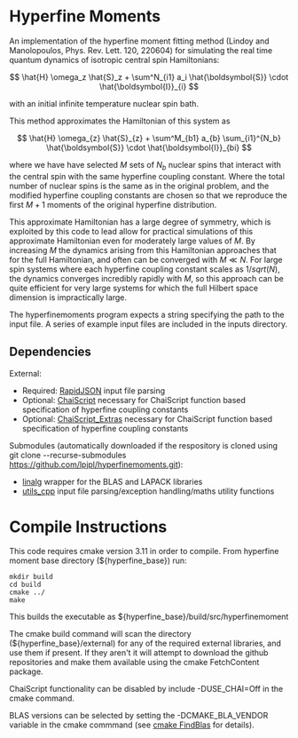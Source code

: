 # Hyperfine Moments

An implementation of the hyperfine moment fitting method (Lindoy and Manolopoulos, Phys. Rev. Lett. 120, 220604) for simulating the real time quantum dynamics of isotropic central spin Hamiltonians:

$$ 
\hat{H}  \omega_z \hat{S}_z + \sum^N_{i1} a_i \hat{\boldsymbol{S}} \cdot \hat{\boldsymbol{I}}_{i} 
$$

with an initial infinite temperature nuclear spin bath.

This method approximates the Hamiltonian of this system as

$$ 
\hat{H}  \omega_{z} \hat{S}_{z} + \sum^M_{b1} a_{b} \sum_{i1}^{N_b} \hat{\boldsymbol{S}} \cdot \hat{\boldsymbol{I}}_{bi} 
$$

where we have have selected $M$ sets of $N_b$ nuclear spins that interact with the central spin with the same hyperfine coupling constant.  Where the total number of nuclear spins is the same as in the original problem, and the modified hyperfine coupling constants are chosen so that we reproduce the first $M+1$ moments of the original hyperfine distribution.

This approximate Hamiltonian has a large degree of symmetry, which is exploited by this code to lead allow for practical simulations of this approximate Hamiltonian even for moderately large values of $M$.  By increasing $M$ the dynamics arising from this Hamiltonian approaches that for the full Hamiltonian, and often can be converged with $M \ll N$.  For large spin systems where each hyperfine coupling constant scales as $1/sqrt(N)$, the dynamics converges incredibly rapidly with $M$, so this approach can be quite efficient for very large systems for which the full Hilbert space dimension is impractically large.

The hyperfinemoments program expects a string specifying the path to the input file.  A series of example input files are included in the inputs directory.

## Dependencies
External:
- Required: [RapidJSON](https://rapidjson.org/) input file parsing
- Optional: [ChaiScript](https://chaiscript.com/) necessary for ChaiScript function based specification of hyperfine coupling constants
- Optional: [ChaiScript_Extras](https://github.com/ChaiScript/ChaiScript_Extras) necessary for ChaiScript function based specification of hyperfine coupling constants


Submodules (automatically downloaded if the respository is cloned using git clone --recurse-submodules https://github.com/lpjpl/hyperfinemoments.git):
- [linalg](https://github.com/lpjpl/linalg) wrapper for the BLAS and LAPACK libraries
- [utils_cpp](https://github.com/lpjpl/utils_cpp) input file parsing/exception handling/maths utility functions

# Compile Instructions
This code requires cmake version 3.11 in order to compile. From hyperfine moment base directory (${hyperfine_base}) run:
```console
mkdir build
cd build
cmake ../
make
```

This builds the executable as ${hyperfine_base}/build/src/hyperfinemoment

The cmake build command will scan the directory (${hyperfine_base}/external) for any of the required external libraries, and use them if present.  If they aren't it will attempt to download the github repositories and make them available using the cmake FetchContent package.

ChaiScript functionality can be disabled by include  -DUSE_CHAI=Off in the cmake command.

BLAS versions can be selected by setting the -DCMAKE_BLA_VENDOR variable in the cmake commmand (see [cmake FindBlas](https://cmake.org/cmake/help/latest/module/FindBLAS.html) for details).

   
    

